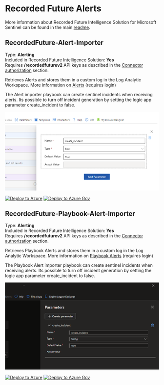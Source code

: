 # Recorded Future Alerts

More information about Recorded Future Intelligence Solution for Microsoft Sentinel can be found in the main [readme](../readme.md).

## RecordedFuture-Alert-Importer
Type: **Alerting**\
Included in Recorded Future Intelligence Solution: **Yes**\
Requires **/recordedfuturev2** API keys as described in the [Connector authorization](../readme.md#connectors-authorization) section. 

Retrieves Alerts and stores them in a custom log in the Log Analytic Workspace. More information on <a href="https://support.recordedfuture.com/hc/en-us/articles/115002151327-Setting-up-Event-Alerts" target="_blank">Alerts</a> (requires login)

The Alert importer playbook can create sentinel incidents when receiving alerts. Its possible to turn off incident generation by setting the logic app parameter create_incident to false.

![](../Images/2023-08-09-18-05-46.png)

<a href="https://portal.azure.com/#create/Microsoft.Template/uri/https%3A%2F%2Fraw.githubusercontent.com%2FAzure%2FAzure-Sentinel%2Fmaster%2FSolutions%2FRecorded%2520Future%2FPlaybooks%2FAlerts%2FRecordedFuture-Alert-Importer%2Fazuredeploy.json" target="_blank">![Deploy to Azure](https://aka.ms/deploytoazurebutton)</a>
<a href="https://portal.azure.us/#create/Microsoft.Template/uri/https%3A%2F%2Fraw.githubusercontent.com%2FAzure%2FAzure-Sentinel%2Fmaster%2FSolutions%2FRecorded%2520Future%2FPlaybooks%2FAlerts%2FRecordedFuture-Alert-Importer%2Fazuredeploy.json" target="_blank">![Deploy to Azure Gov](https://aka.ms/deploytoazuregovbutton)</a>


## RecordedFuture-Playbook-Alert-Importer
Type: **Alerting**\
Included in Recorded Future Intelligence Solution: **Yes**\
Requires **/recordedfuturev2** API keys as described in the [Connector authorization](#connectors-authorization) section. 

Retrieves Playbook Alerts and stores them in a custom log in the Log Analytic Workspace. More information on <a href="https://support.recordedfuture.com/hc/en-us/articles/13152506878739-Playbook-Alerting-Rules" target="_blank">Playbook Alerts</a> (requires login)

The Playbook Alert importer playbook can create sentinel incidents when receiving alerts. Its possible to turn off incident generation by setting the logic app parameter create_incident to false.

![alt text](create_incident.png)

<a href="https://portal.azure.com/#create/Microsoft.Template/uri/https%3A%2F%2Fraw.githubusercontent.com%2FAzure%2FAzure-Sentinel%2Fmaster%2FSolutions%2FRecorded%2520Future%2FPlaybooks%2FAlerts%2FRecordedFuture-Playbook-Alert-Importer%2Fazuredeploy.json" target="_blank">![Deploy to Azure](https://aka.ms/deploytoazurebutton)</a>
<a href="https://portal.azure.us/#create/Microsoft.Template/uri/https%3A%2F%2Fraw.githubusercontent.com%2FAzure%2FAzure-Sentinel%2Fmaster%2FSolutions%2FRecorded%2520Future%2FPlaybooks%2FAlerts%2FRecordedFuture-Playbook-Alert-Importer%2Fazuredeploy.json" target="_blank">![Deploy to Azure Gov](https://aka.ms/deploytoazuregovbutton)</a>

